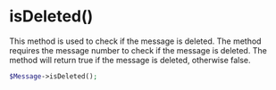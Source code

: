 # isDeleted()
This method is used to check if the message is deleted. The method requires the message number to check if the message is deleted. The method will return true if the message is deleted, otherwise false.

```php
$Message->isDeleted();
```
